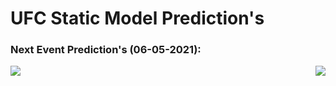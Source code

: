 # UFC Static Model Prediction's
### Next Event Prediction's (06-05-2021):
<img align='left' src='https://i.ibb.co/wWzWyWw/screenshot.png'>
<img align='right' src='https://i.ibb.co/dJVh1j2/screenshot.png'>
